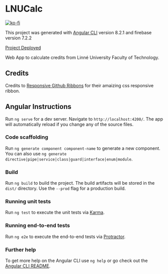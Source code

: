 # LNUCalc


[![ko-fi](https://www.ko-fi.com/img/githubbutton_sm.svg)](https://ko-fi.com/L3L8118YI)

This project was generated with [Angular CLI](https://github.com/angular/angular-cli) version 8.2.1 and firebase version 7.2.2

[Project Deployed](https://lenatevar.github.io/LNUCalc/)

Web App to calculate credits from Linné University Faculty of Technology. 

## Credits

Credits to [Responsive Github Ribbons](https://codepo8.github.io/css-fork-on-github-ribbon/) for their amaizing css responsive ribbon.


## Angular Instructions

Run `ng serve` for a dev server. Navigate to `http://localhost:4200/`. The app will automatically reload if you change any of the source files.

### Code scaffolding

Run `ng generate component component-name` to generate a new component. You can also use `ng generate directive|pipe|service|class|guard|interface|enum|module`.

### Build

Run `ng build` to build the project. The build artifacts will be stored in the `dist/` directory. Use the `--prod` flag for a production build.

### Running unit tests

Run `ng test` to execute the unit tests via [Karma](https://karma-runner.github.io).

### Running end-to-end tests

Run `ng e2e` to execute the end-to-end tests via [Protractor](http://www.protractortest.org/).

### Further help

To get more help on the Angular CLI use `ng help` or go check out the [Angular CLI README](https://github.com/angular/angular-cli/blob/master/README.md).
